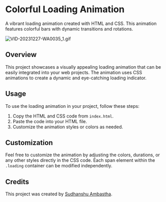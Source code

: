 # Colorful Loading Animation

A vibrant loading animation created with HTML and CSS. This animation features colorful bars with dynamic transitions and rotations.

![VID-20231227-WA0035_1.gif](https://github.com/Sudhanshu-Ambastha/Google-background/assets/135802131/5cb16dd7-8617-402b-9350-2abc7ded2427)

## Overview

This project showcases a visually appealing loading animation that can be easily integrated into your web projects. The animation uses CSS animations to create a dynamic and eye-catching loading indicator.

## Usage

To use the loading animation in your project, follow these steps:

1. Copy the HTML and CSS code from `index.html`.
2. Paste the code into your HTML file.
3. Customize the animation styles or colors as needed.

## Customization

Feel free to customize the animation by adjusting the colors, durations, or any other styles directly in the CSS code. Each span element within the `.loading` container can be modified independently.

## Credits

This project was created by [Sudhanshu Ambastha](https://github.com/Sudhanshu-Ambastha).
